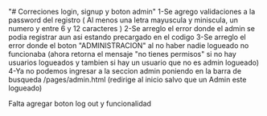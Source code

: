 "# Correciones login, signup y boton admin" 
1-Se agrego validaciones a la password del registro ( Al menos una letra mayuscula y miniscula, un numero y entre 6 y 12 caracteres ) 
2-Se arreglo el error donde el admin se podia registrar aun asi estando precargado en el codigo
3-Se arreglo el error donde el boton "ADMINISTRACION" al no haber nadie logueado no funcionaba (ahora retorna el mensaje "no tienes permisos" si no hay usuarios logueados y tambien si hay un usuario que no es admin logueado)
4-Ya no podemos ingresar a la seccion admin poniendo en la barra de busqueda /pages/admin.html (redirige al inicio salvo que un Admin este logueado)


Falta agregar boton log out y funcionalidad
